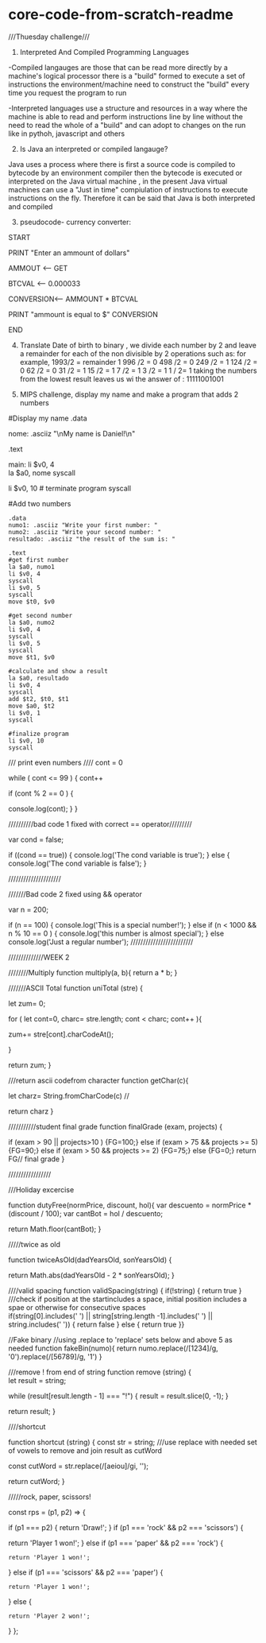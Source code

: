 # core-code-from-scratch-readme

///Thuesday challenge///

1) Interpreted And Compiled Programming Languages

-Compiled langauges are those that can be read more directly by a machine's logical processor there is a "build" formed to execute a set of instructions the environment/machine need to construct the "build" every time you request the program to run 

-Interpreted languages use a structure and resources in a way where the machine is able to read and perform instructions line by line without the need
to read the whole of a "build" and can adopt to changes on the run like in pythoh, javascript and others

2) Is Java an interpreted or compiled langauge?

Java uses a process where there is first a source code is compiled to bytecode by an environment compiler
then the bytecode is executed or interpreted on the Java virtual machine , in the present Java virtual machines can use a "Just in time" compiulation of instructions to execute instructions on the fly.
Therefore it can be said that Java is both interpreted and compiled 

3) pseudocode- currency converter:

START

PRINT "Enter an ammount of dollars"

AMMOUT <-- GET

BTCVAL <-- 0.000033

CONVERSION<-- AMMOUNT * BTCVAL

PRINT "ammount is equal to $" CONVERSION

END 


4) Translate Date of birth to binary , we divide each number by 2 and leave a remainder for each of the non divisible by 2 operations
such as:
for example, 1993/2 =  remainder 1
             996 /2 =            0
             498 /2 =            0 
             249 /2 =            1
             124 /2 =            0
             62  /2 =            0
             31  /2 =            1
             15  /2 =            1
             7   /2 =            1
             3   /2 =            1
             1   / 2=            1
taking the numbers from the lowest result leaves us wi the answer of : 11111001001

5) MIPS challenge, display my name and make a program that adds 2 numbers


#Display my name 
.data

 nome: .asciiz "\nMy name is Daniel!\n"

.text 

 main:
li $v0, 4  
la $a0, nome 
syscall 

li $v0, 10 # terminate program
syscall

 #Add two numbers 

    .data
    numo1: .asciiz "Write your first number: "
    numo2: .asciiz "Write your second number: "
    resultado: .asciiz "the result of the sum is: "

    .text
    #get first number
    la $a0, numo1
    li $v0, 4
    syscall
    li $v0, 5
    syscall
    move $t0, $v0

    #get second number
    la $a0, numo2
    li $v0, 4
    syscall
    li $v0, 5
    syscall
    move $t1, $v0

    #calculate and show a result
    la $a0, resultado
    li $v0, 4
    syscall
    add $t2, $t0, $t1
    move $a0, $t2
    li $v0, 1
    syscall

    #finalize program
    li $v0, 10
    syscall

/// print even numbers ////
 cont = 0

while ( cont <= 99 )  {
  cont++ 

if (cont % 2 == 0 ) {

  console.log(cont);
 }
}

//////////bad code 1 fixed with correct == operator/////////

var cond = false;

if ((cond == true)) {
  console.log('The cond variable is true');
} else {
  console.log('The cond variable is false');
}

/////////////////////


///////Bad code 2 fixed using && operator 

var n = 200;

if (n == 100) {
  console.log('This is a special number!');
}
else 
if (n < 1000 && n % 10 == 0 ) {
  console.log('this number is almost special');
} else
  console.log('Just a regular number');
/////////////////////////




//////////////WEEK 2

////////Multiply 
function multiply(a, b){
  return a * b;
}


///////ASCII Total
function uniTotal (stre) {
  

  
let zum= 0;
  
  for ( let cont=0, charc= stre.length; cont < charc; cont++ ){ 

   zum+= stre[cont].charCodeAt();


}
  
return zum;
 }


///return ascii codefrom character 
function getChar(c){
  

let charz= String.fromCharCode(c) // 
  
  return charz
}



///////////student final grade
function finalGrade (exam, projects) {

  if (exam > 90 || projects>10 ) {FG=100;} else
   if (exam > 75 && projects >= 5)
      {FG=90;} else 
        if (exam > 50 && projects >= 2)
      {FG=75;} else 
      {FG=0;} 
return FG// final grade
}

/////////////////

///Holiday excercise 

function dutyFree(normPrice, discount, hol){
var descuento = normPrice * (discount / 100);
  var cantBot = hol / descuento;
  
  return Math.floor(cantBot);
}

/////twice as old

function twiceAsOld(dadYearsOld, sonYearsOld) {


 return Math.abs(dadYearsOld - 2 * sonYearsOld);
}

////valid spacing 
function validSpacing(string) {
 if(!string) {
    return true
  }
///check if position at the startincludes a space, initial position includes a spae or otherwise for consecutive spaces  
  if(string[0].includes(' ') || string[string.length -1].includes(' ') || string.includes('  ')) {
   return false
 } else {
   return true
 }}
 
 //Fake binary
//using .replace to 'replace' sets below and above 5 as needed
function fakeBin(numo){
  return numo.replace(/[1234]/g, '0').replace(/[56789]/g, '1')
}

///remove ! from end of string
function remove (string) {  
 let result = string;

  while (result[result.length - 1] === "!") {
    result = result.slice(0, -1);
  }

  
  return result;
}

////shortcut 


function shortcut (string) {
const str = string;
///use replace with needed set of vowels to remove and join result as cutWord

const cutWord = str.replace(/[aeiou]/gi, '');  

return cutWord;
}

/////rock, paper, scissors!

const rps = (p1, p2) => {
  
   if (p1 === p2) {
    return 'Draw!';
  }  if (p1 === 'rock' && p2 === 'scissors') {
   
 return 'Player 1 won!';
  } else if (p1 === 'paper' && p2 === 'rock') {

    return 'Player 1 won!';
  } else if (p1 === 'scissors' && p2 === 'paper') {

    return 'Player 1 won!';
  } else {

    return 'Player 2 won!';
  }
};
